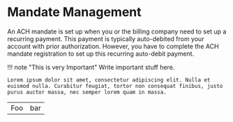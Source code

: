 # Mandate Management
An ACH mandate is set up when you or the billing company need to set up a recurring payment. This payment is typically auto-debited from your account with prior authorization. However, you have to complete the ACH mandate registration to set up this recurring auto-debit payment.



!!! note "This is very Important"
    Write important stuff here.

    Lorem ipsum dolor sit amet, consectetur adipiscing elit. Nulla et euismod nulla. Curabitur feugiat, tortor non consequat finibus, justo purus auctor massa, nec semper lorem quam in massa.




<table>
  <tr>
  <td>Foo</td>
    <td>bar</td>
  </tr>
</table>
